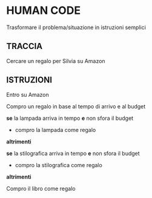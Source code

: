 # HUMAN CODE

Trasformare il problema/situazione in istruzioni semplici

## TRACCIA

Cercare un regalo per Silvia su Amazon

## ISTRUZIONI

Entro su Amazon

Compro un regalo in base al tempo di arrivo e al budget

**se** la lampada arriva in tempo **e** non sfora il budget

- compro la lampada come regalo

**altrimenti**

**se** la stilografica arriva in tempo **e** non sfora il budget

- compro la stilografica come regalo

**altrimenti**

Compro il libro come regalo
